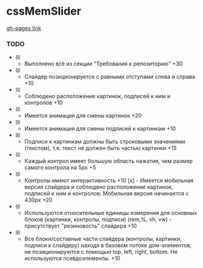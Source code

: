 # cssMemSlider

[gh-pages link](https://skyhobbit36.github.io/cssMemSlider/cssMemSlider/)

### TODO

- [x] - Выполнено всё из секции "Требования к репозиторию" +30
- [x] - Слайдер позиционируется с равными отступами слева и справа +10
- [x] - Соблюдено расположение картинок, подписей к ним и контролов +10
- [x] - Имеется анимация для смены картинок +20
- [x] - Имеется анимация для смены подписей к картинкам +10
- [x] - Подписи к картинкам должны быть строковыми значениями (текстом), т.е. текст не должен быть частью картинки +15
- [x] - Каждый контрол имеет большую область нажатия, чем размер самого контрола на 5px +5
- [x] - Контролы имеют интерактивность +10
[x] - Имеется мобильная версия слайдера и соблюдено расположение картинок, подписей к ним и контролов. Мобильная версия начинается с 430px +20
- [x] - Используются относительные единицы измерения для основных блоков (картинки, контролы, подписи) (rem,%, vh, vw) - присутствует "резиновость" слайдера +10
- [x] - Все блоки/составные части слайдера (контролы, картинки, подписи к слайдеру) находя в базовом потоке дом-элементов, не позиционируются с помощью top, left, right, bottom. Не используются псевдоэлементы. +10
